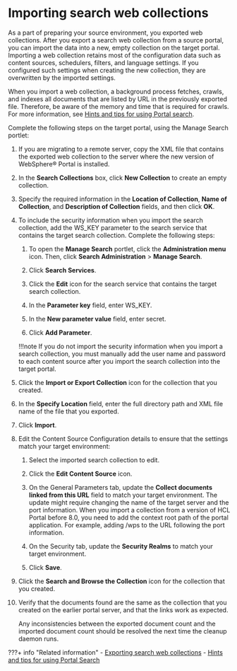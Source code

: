 # Importing search web collections

As a part of preparing your source environment, you exported web collections. After you export a search web collection from a source portal, you can import the data into a new, empty collection on the target portal. Importing a web collection retains most of the configuration data such as content sources, schedulers, filters, and language settings. If you configured such settings when creating the new collection, they are overwritten by the imported settings.

When you import a web collection, a background process fetches, crawls, and indexes all documents that are listed by URL in the previously exported file. Therefore, be aware of the memory and time that is required for crawls. For more information, see [Hints and tips for using Portal search](../../../../../../build_sites/search/portal_search/hint_tips/index.md).

Complete the following steps on the target portal, using the Manage Search portlet:

1.  If you are migrating to a remote server, copy the XML file that contains the exported web collection to the server where the new version of WebSphere® Portal is installed.

2.  In the **Search Collections** box, click **New Collection** to create an empty collection.

3.  Specify the required information in the **Location of Collection**, **Name of Collection**, and **Description of Collection** fields, and then click **OK**.

4.  To include the security information when you import the search collection, add the WS\_KEY parameter to the search service that contains the target search collection. Complete the following steps:

    1.  To open the **Manage Search** portlet, click the **Administration menu** icon. Then, click **Search Administration** \> **Manage Search**.

    2.  Click **Search Services**.

    3.  Click the **Edit** icon for the search service that contains the target search collection.

    4.  In the **Parameter key** field, enter WS\_KEY.

    5.  In the **New parameter value** field, enter secret.

    6.  Click **Add Parameter**.

    !!!note
        If you do not import the security information when you import a search collection, you must manually add the user name and password to each content source after you import the search collection into the target portal.

5.  Click the **Import or Export Collection** icon for the collection that you created.

6.  In the **Specify Location** field, enter the full directory path and XML file name of the file that you exported.

7.  Click **Import**.

8.  Edit the Content Source Configuration details to ensure that the settings match your target environment:

    1.  Select the imported search collection to edit.

    2.  Click the **Edit Content Source** icon.

    3.  On the General Parameters tab, update the **Collect documents linked from this URL** field to match your target environment. The update might require changing the name of the target server and the port information. When you import a collection from a version of HCL Portal before 8.0, you need to add the context root path of the portal application. For example, adding /wps to the URL following the port information.

    4.  On the Security tab, update the **Security Realms** to match your target environment.

    5.  Click **Save**.

9.  Click the **Search and Browse the Collection** icon for the collection that you created.

10. Verify that the documents found are the same as the collection that you created on the earlier portal server, and that the links work as expected.

    Any inconsistencies between the exported document count and the imported document count should be resolved the next time the cleanup daemon runs.



???+ info "Related information" 
    -   [Exporting search web collections](../../../../../../deployment/manage/migrate/preparing_source_env/migrating_search_cmpt/migrating_websearch_collections/mig_t_export_webcoll.md)
    -   [Hints and tips for using Portal Search](../../../../../../build_sites/search/portal_search/hint_tips/index.md)

